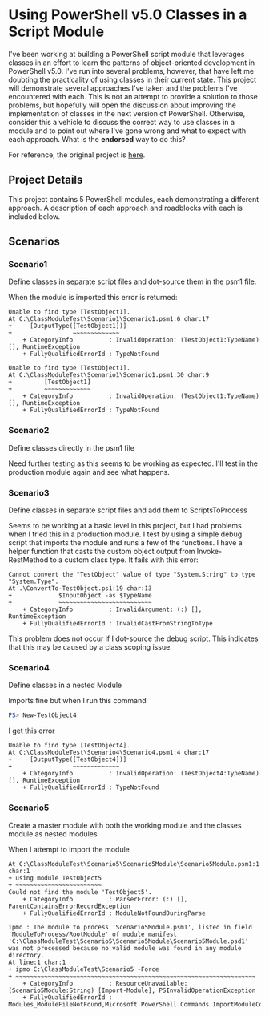 # Using PowerShell v5.0 Classes in a Script Module
I've been working at building a PowerShell script module that leverages classes in an effort to learn the patterns of object-oriented development in PowerShell v5.0. I've run into several problems, however, that have left me doubting the practicality of using classes in their current state. This project will demonstrate several approaches I've taken and the problems I've encountered with each. This is not an attempt to provide a solution to those problems, but hopefully will open the discussion about improving the implementation of classes in the next version of PowerShell. Otherwise, consider this a vehicle to discuss the correct way to use classes in a module and to point out where I've gone wrong and what to expect with each approach. What is the **endorsed** way to do this?

For reference, the original project is [here](https://github.com/mattmcnabb/OneLogin).

## Project Details
This project contains 5 PowerShell modules, each demonstrating a different approach. A description of each approach and roadblocks with each is included below.

## Scenarios

### Scenario1
Define classes in separate script files and dot-source them in the psm1 file.

When the module is imported this error is returned:

```console
Unable to find type [TestObject1].
At C:\ClassModuleTest\Scenario1\Scenario1.psm1:6 char:17
+     [OutputType([TestObject1])]
+                 ~~~~~~~~~~~~~
    + CategoryInfo          : InvalidOperation: (TestObject1:TypeName) [], RuntimeException
    + FullyQualifiedErrorId : TypeNotFound

Unable to find type [TestObject1].
At C:\ClassModuleTest\Scenario1\Scenario1.psm1:30 char:9
+         [TestObject1]
+         ~~~~~~~~~~~~~
    + CategoryInfo          : InvalidOperation: (TestObject1:TypeName) [], RuntimeException
    + FullyQualifiedErrorId : TypeNotFound
```

### Scenario2
Define classes directly in the psm1 file

Need further testing as this seems to be working as expected. I'll test in the production module again and see what happens.

### Scenario3
Define classes in separate script files and add them to ScriptsToProcess

Seems to be working at a basic level in this project, but I had problems when I tried this in a production module. I test by using a simple debug script that imports the module and runs a few of the functions. I have a helper function that casts the custom object output from Invoke-RestMethod to a custom class type. It fails with this error:

```console
Cannot convert the "TestObject" value of type "System.String" to type "System.Type".
At .\ConvertTo-TestObject.ps1:19 char:13
+             $InputObject -as $TypeName
+             ~~~~~~~~~~~~~~~~~~~~~~~~~~
    + CategoryInfo          : InvalidArgument: (:) [], RuntimeException
    + FullyQualifiedErrorId : InvalidCastFromStringToType
```

This problem does not occur if I dot-source the debug script. This indicates that this may be caused by a class scoping issue.

### Scenario4
Define classes in a nested Module

Imports fine but when I run this command

```PowerShell
PS> New-TestObject4
```

I get this error

```console
Unable to find type [TestObject4].
At C:\ClassModuleTest\Scenario4\Scenario4.psm1:4 char:17
+     [OutputType([TestObject4])]
+                 ~~~~~~~~~~~~~
    + CategoryInfo          : InvalidOperation: (TestObject4:TypeName) [], RuntimeException
    + FullyQualifiedErrorId : TypeNotFound
```

### Scenario5
Create a master module with both the working module and the classes module as nested modules

When I attempt to import the module

```console
At C:\ClassModuleTest\Scenario5\Scenario5Module\Scenario5Module.psm1:1 char:1
+ using module TestObject5
+ ~~~~~~~~~~~~~~~~~~~~~~~~
Could not find the module 'TestObject5'.
    + CategoryInfo          : ParserError: (:) [], ParentContainsErrorRecordException
    + FullyQualifiedErrorId : ModuleNotFoundDuringParse

ipmo : The module to process 'Scenario5Module.psm1', listed in field 'ModuleToProcess/RootModule' of module manifest
'C:\ClassModuleTest\Scenario5\Scenario5Module\Scenario5Module.psd1' was not processed because no valid module was found in any module
directory.
At line:1 char:1
+ ipmo C:\ClassModuleTest\Scenario5 -Force
+ ~~~~~~~~~~~~~~~~~~~~~~~~~~~~~~~~~~~~~~~~~~~~~~~~~~~~~~~~~~~~~~~~~~~
    + CategoryInfo          : ResourceUnavailable: (Scenario5Module:String) [Import-Module], PSInvalidOperationException
    + FullyQualifiedErrorId : Modules_ModuleFileNotFound,Microsoft.PowerShell.Commands.ImportModuleCommand
```

